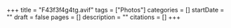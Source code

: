+++
title = "F43f3f4g4tg.avif"
tags = ["Photos"]
categories = []
startDate = ""
draft = false
pages = []
description = ""
citations = []
+++
